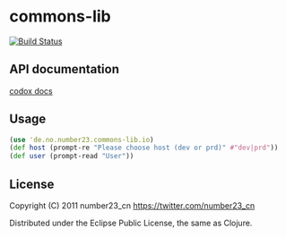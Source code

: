 # commons-lib

[![Build Status](https://secure.travis-ci.org/number23/commons-lib.png)](http://travis-ci.org/number23/commons-lib)

## API documentation
[codox docs](http://number23.github.com/commons-lib/)

## Usage

``` clojure
(use 'de.no.number23.commons-lib.io)
(def host (prompt-re "Please choose host (dev or prd)" #"dev|prd"))
(def user (prompt-read "User"))
```


## License

Copyright (C) 2011 number23_cn <https://twitter.com/number23_cn>

Distributed under the Eclipse Public License, the same as Clojure.
